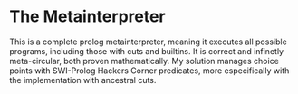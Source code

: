 # The Metainterpreter

This is a complete prolog metainterpreter, meaning it executes all possible programs, including those with cuts and builtins. It is correct and infinetly meta-circular, both proven mathematically. My solution manages choice points with SWI-Prolog Hackers Corner predicates, more especifically with the implementation with ancestral cuts.
